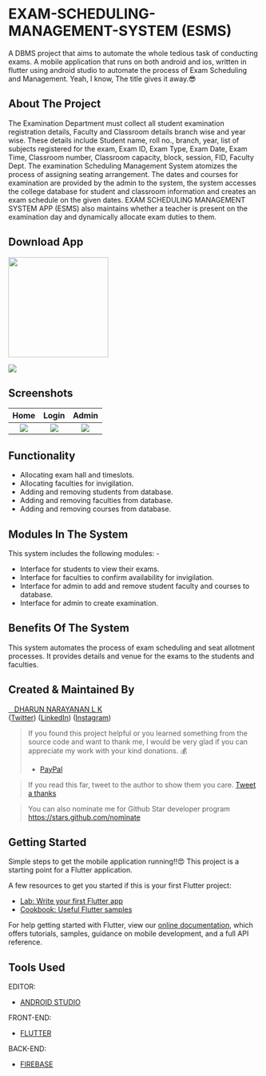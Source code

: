 # EXAM-SCHEDULING-MANAGEMENT-SYSTEM (ESMS)

A DBMS project that aims to automate the whole tedious task of conducting exams.
A mobile application that runs on both android and ios, written in flutter using android studio to automate the process of Exam Scheduling and Management. Yeah, I know, The title gives it away.😎

## About The Project

The Examination Department must collect all student examination registration details, Faculty and Classroom details branch wise and year wise. These details include Student name, roll no., branch, year, list of subjects registered for the exam, Exam ID, Exam Type, Exam Date, Exam Time, Classroom number, Classroom capacity, block, session, FID, Faculty Dept. The examination Scheduling Management System atomizes the process of assigning seating arrangement. The dates and courses for examination are provided by the admin to the system, the system accesses the college database for student and classroom information and creates an exam schedule on the given dates. EXAM SCHEDULING MANAGEMENT SYSTEM APP (ESMS) also maintains whether a teacher is present on the examination day and dynamically allocate exam duties to them.

## Download App 
<a href="https://github.com/dharun-narayanan/Exam-Scheduling-Management-System/releases/download/v1.0.7/base.apk"><img src="https://playerzon.com/asset/download.png" width="200"></a>



<img src="https://github.com/dharun-narayanan/Exam-Scheduling-Management-System/blob/master/Screenshots/img.png"  /> 



## Screenshots

Home                |   Login   |  Admin
:-------------------------:|:-------------------------:|:-------------------------:
![](https://github.com/dharun-narayanan/Exam-Scheduling-Management-System/blob/master/Screenshots/IMG_20201129_130616.png?raw=true)|![](https://github.com/dharun-narayanan/Exam-Scheduling-Management-System/blob/master/Screenshots/IMG_20201129_130628.png?raw=true)|![](https://github.com/dharun-narayanan/Exam-Scheduling-Management-System/blob/master/Screenshots/IMG_20201129_130640.png?raw=true) 

## Functionality 
 
- Allocating exam hall and timeslots. 
- Allocating faculties for invigilation. 
- Adding and removing students from database.
- Adding and removing faculties from database.
- Adding and removing courses from database.

## Modules In The System

This system includes the following modules: -
 - Interface for students to view their exams.
 - Interface for faculties to confirm availability for invigilation.
 - Interface for admin to add and remove student faculty and courses to database.
 - Interface for admin to create examination.

## Benefits Of The System

This system automates the process of exam scheduling and seat allotment processes. It provides details and venue for the exams to the students and faculties.

## Created & Maintained By
 [&nbsp;&nbsp;&nbsp;DHARUN NARAYANAN L K](https://dharun-narayanan.github.io/me/) <br/>
([Twitter](https://twitter.com/dharun_official)) ([LinkedIn](https://www.linkedin.com/in/dharun-narayanan-l-k-407459197/))
([Instagram](https://www.instagram.com/_dharun_26/?hl=en))

> If you found this project helpful or you learned something from the source code and want to thank me, I would be very glad if you can appreciate my work with your kind donations. :moneybag:
>
> * [PayPal](https://www.paypal.me/DHARUNNARAYANAN/)

> If you read this far, tweet to the author to show them you care. [Tweet a thanks](https://twitter.com/intent/tweet?text=Thank%20you%20@dharun_official%20for%20writing%20this%20helpful%20article%2e%0A%0AExam%20Scheduling%20Management%20System%20mobile%20application%20using%20flutter%0A%0Ahttps%3A%2F%2Fgithub.com%2Fdharun-narayanan%2FExam-Scheduling-Management-System)

> You can also nominate me for Github Star developer program https://stars.github.com/nominate

## Getting Started

Simple steps to get the mobile application running!!😍
This project is a starting point for a Flutter application.

A few resources to get you started if this is your first Flutter project:

- [Lab: Write your first Flutter app](https://flutter.dev/docs/get-started/codelab)
- [Cookbook: Useful Flutter samples](https://flutter.dev/docs/cookbook)

For help getting started with Flutter, view our
[online documentation](https://flutter.dev/docs), which offers tutorials,
samples, guidance on mobile development, and a full API reference.

## Tools Used

EDITOR:
 - [ANDROID STUDIO](https://developer.android.com/studio)
 
FRONT-END:
 - [FLUTTER](https://flutter.dev/)
 
BACK-END:
 - [FIREBASE](https://firebase.google.com/?&gclid=CjwKCAiArbv_BRA8EiwAYGs23JxCKu7t4KyqmglHNQUp6m87LkhrzqsO_erg-sV8l3Kpo2Ywbw957xoCt50QAvD_BwE)
 


